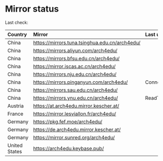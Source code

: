 <script src="./time.js"></script>
# Mirror status
Last check: <script type="text/javascript">localize(1672002970.6080945);</script>

|Country|Mirror|Last update|
|:------|:-----|:----------|
|China|https://mirrors.tuna.tsinghua.edu.cn/arch4edu/|<script type="text/javascript">localize(1671993073);</script>|
|China|https://mirrors.aliyun.com/arch4edu/|<script type="text/javascript">localize(1671993073);</script>|
|China|https://mirrors.bfsu.edu.cn/arch4edu/|<script type="text/javascript">localize(1671949914);</script>|
|China|https://mirror.iscas.ac.cn/arch4edu/|<script type="text/javascript">localize(1671993073);</script>|
|China|https://mirrors.nju.edu.cn/arch4edu/|<script type="text/javascript">localize(1671949914);</script>|
|China|https://mirrors.pinganyun.com/arch4edu/|ConnectTimeout|
|China|https://mirrors.sau.edu.cn/arch4edu/|<script type="text/javascript">localize(1671258899);</script>|
|China|https://mirrors.ynu.edu.cn/arch4edu/|ReadTimeout|
|Austria|https://at.arch4edu.mirror.kescher.at/|<script type="text/javascript">localize(1671949914);</script>|
|France|https://mirror.lesviallon.fr/arch4edu/|<script type="text/javascript">localize(1671949914);</script>|
|Germany|https://pkg.fef.moe/arch4edu/|<script type="text/javascript">localize(1671949914);</script>|
|Germany|https://de.arch4edu.mirror.kescher.at/|<script type="text/javascript">localize(1671949914);</script>|
|Germany|https://mirror.sunred.org/arch4edu/|<script type="text/javascript">localize(1671949914);</script>|
|United States|https://arch4edu.keybase.pub/|<script type="text/javascript">localize(1671949914);</script>|

<script src="./tablefilter/tablefilter.js"></script>
<script src="./table.js"></script>